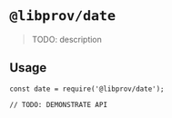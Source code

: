 # `@libprov/date`

> TODO: description

## Usage

```
const date = require('@libprov/date');

// TODO: DEMONSTRATE API
```
